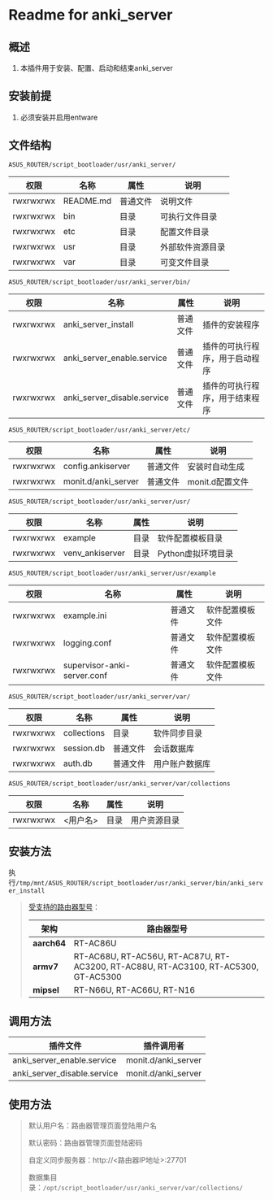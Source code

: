 # Readme for anki_server

## 概述

1. 本插件用于安装、配置、启动和结束anki_server

## 安装前提

1. 必须安装并启用entware

## 文件结构

`ASUS_ROUTER/script_bootloader/usr/anki_server/`

| 权限      | 名称      | 属性     | 说明             |
| --------- | --------- | -------- | ---------------- |
| rwxrwxrwx | README.md | 普通文件 | 说明文件         |
| rwxrwxrwx | bin       | 目录     | 可执行文件目录   |
| rwxrwxrwx | etc       | 目录     | 配置文件目录     |
| rwxrwxrwx | usr       | 目录     | 外部软件资源目录 |
| rwxrwxrwx | var       | 目录     | 可变文件目录     |

`ASUS_ROUTER/script_bootloader/usr/anki_server/bin/`

| 权限      | 名称                        | 属性     | 说明                           |
| --------- | --------------------------- | -------- | ------------------------------ |
| rwxrwxrwx | anki_server_install         | 普通文件 | 插件的安装程序                 |
| rwxrwxrwx | anki_server_enable.service  | 普通文件 | 插件的可执行程序，用于启动程序 |
| rwxrwxrwx | anki_server_disable.service | 普通文件 | 插件的可执行程序，用于结束程序 |

`ASUS_ROUTER/script_bootloader/usr/anki_server/etc/`

| 权限      | 名称                | 属性     | 说明            |
| --------- | ------------------- | -------- | --------------- |
| rwxrwxrwx | config.ankiserver   | 普通文件 | 安装时自动生成  |
| rwxrwxrwx | monit.d/anki_server | 普通文件 | monit.d配置文件 |

`ASUS_ROUTER/script_bootloader/usr/anki_server/usr/`

| 权限      | 名称            | 属性 | 说明               |
| --------- | --------------- | ---- | ------------------ |
| rwxrwxrwx | example         | 目录 | 软件配置模板目录   |
| rwxrwxrwx | venv_ankiserver | 目录 | Python虚拟环境目录 |

`ASUS_ROUTER/script_bootloader/usr/anki_server/usr/example`

| 权限      | 名称                        | 属性     | 说明             |
| --------- | --------------------------- | -------- | ---------------- |
| rwxrwxrwx | example.ini                 | 普通文件 | 软件配置模板文件 |
| rwxrwxrwx | logging.conf                | 普通文件 | 软件配置模板文件 |
| rwxrwxrwx | supervisor-anki-server.conf | 普通文件 | 软件配置模板文件 |

`ASUS_ROUTER/script_bootloader/usr/anki_server/var/`

| 权限      | 名称        | 属性     | 说明           |
| --------- | ----------- | -------- | -------------- |
| rwxrwxrwx | collections | 目录     | 软件同步目录   |
| rwxrwxrwx | session.db  | 普通文件 | 会话数据库     |
| rwxrwxrwx | auth.db     | 普通文件 | 用户账户数据库 |

`ASUS_ROUTER/script_bootloader/usr/anki_server/var/collections`

| 权限      | 名称     | 属性 | 说明         |
| --------- | -------- | ---- | ------------ |
| rwxrwxrwx | <用户名> | 目录 | 用户资源目录 |

## 安装方法

执行`/tmp/mnt/ASUS_ROUTER/script_bootloader/usr/anki_server/bin/anki_server_install`

   > [受支持的路由器型号](https://github.com/Entware/Entware/wiki/Install-on-Asus-stock-firmware)：
   >
   > | 架构        | 路由器型号                                                                         |
   > | ----------- | ---------------------------------------------------------------------------------- |
   > | **aarch64** | RT-AC86U                                                                           |
   > | **armv7**   | RT-AC68U, RT-AC56U, RT-AC87U, RT-AC3200, RT-AC88U, RT-AC3100, RT-AC5300, GT-AC5300 |
   > | **mipsel**  | RT-N66U, RT-AC66U, RT-N16                                                          |

## 调用方法

| 插件文件                    | 插件调用者          |
| --------------------------- | ------------------- |
| anki_server_enable.service  | monit.d/anki_server |
| anki_server_disable.service | monit.d/anki_server |

## 使用方法

> 默认用户名：路由器管理页面登陆用户名
>
> 默认密码：路由器管理页面登陆密码
>
> 自定义同步服务器：http://<路由器IP地址>:27701
>
> 数据集目录：`/opt/script_bootloader/usr/anki_server/var/collections/`